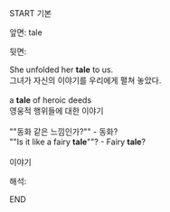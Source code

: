 START
기본

앞면:
tale


뒷면:
 <div><div>She unfolded her <strong>tale</strong> to us. </div><div><div>그녀가 자신의 이야기를 우리에게 펼쳐 놓았다.</div></div></div><div><br></div><div><div>a <strong>tale</strong> of heroic deeds </div><div><div>영웅적 행위들에 대한 이야기</div></div></div><div><br></div><div><div><div><span>""동화 같은 느낌인가?"" - 동화?</span></div></div><div><div><span>""Is it like a fairy <strong>tale</strong>""? - Fairy <strong>tale</strong>?</span></div></div></div><div><br></div><div>이야기 <div>


해석:
<!--ID: 1746614454820-->
END
